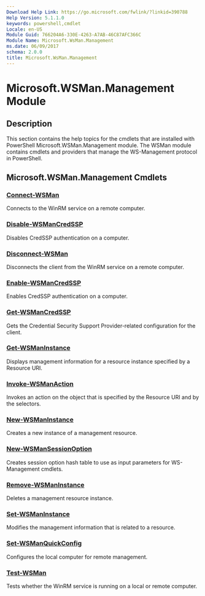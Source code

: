 ```yaml
---
Download Help Link: https://go.microsoft.com/fwlink/?linkid=390788
Help Version: 5.1.1.0
keywords: powershell,cmdlet
Locale: en-US
Module Guid: 766204A6-330E-4263-A7AB-46C87AFC366C
Module Name: Microsoft.WsMan.Management
ms.date: 06/09/2017
schema: 2.0.0
title: Microsoft.WsMan.Management
---
```

# Microsoft.WSMan.Management Module

## Description

This section contains the help topics for the cmdlets that are installed with PowerShell
Microsoft.WSMan.Management module. The WSMan module contains cmdlets and providers that manage the
WS-Management protocol in PowerShell.

## Microsoft.WSMan.Management Cmdlets

### [Connect-WSMan](Connect-WSMan.md)
Connects to the WinRM service on a remote computer.

### [Disable-WSManCredSSP](Disable-WSManCredSSP.md)
Disables CredSSP authentication on a computer.

### [Disconnect-WSMan](Disconnect-WSMan.md)
Disconnects the client from the WinRM service on a remote computer.

### [Enable-WSManCredSSP](Enable-WSManCredSSP.md)
Enables CredSSP authentication on a computer.

### [Get-WSManCredSSP](Get-WSManCredSSP.md)
Gets the Credential Security Support Provider-related configuration for the client.

### [Get-WSManInstance](Get-WSManInstance.md)
Displays management information for a resource instance specified by a Resource URI.

### [Invoke-WSManAction](Invoke-WSManAction.md)
Invokes an action on the object that is specified by the Resource URI and by the selectors.

### [New-WSManInstance](New-WSManInstance.md)
Creates a new instance of a management resource.

### [New-WSManSessionOption](New-WSManSessionOption.md)
Creates session option hash table to use as input parameters for WS-Management cmdlets.

### [Remove-WSManInstance](Remove-WSManInstance.md)
Deletes a management resource instance.

### [Set-WSManInstance](Set-WSManInstance.md)
Modifies the management information that is related to a resource.

### [Set-WSManQuickConfig](Set-WSManQuickConfig.md)
Configures the local computer for remote management.

### [Test-WSMan](Test-WSMan.md)
Tests whether the WinRM service is running on a local or remote computer.

